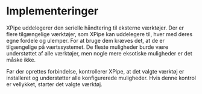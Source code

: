 # Implementeringer

XPipe uddelegerer den serielle håndtering til eksterne værktøjer.
Der er flere tilgængelige værktøjer, som XPipe kan uddelegere til, hver med deres egne fordele og ulemper.
For at bruge dem kræves det, at de er tilgængelige på værtssystemet.
De fleste muligheder burde være understøttet af alle værktøjer, men nogle mere eksotiske muligheder er det måske ikke.

Før der oprettes forbindelse, kontrollerer XPipe, at det valgte værktøj er installeret og understøtter alle konfigurerede muligheder.
Hvis denne kontrol er vellykket, starter det valgte værktøj.

